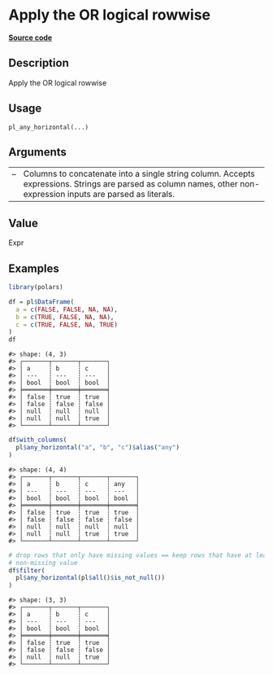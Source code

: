 

# Apply the OR logical rowwise

[**Source code**](https://github.com/pola-rs/r-polars/tree/741f9cd2614b3302a4d033bcae447425e1b91191/R/functions__lazy.R#L923)

## Description

Apply the OR logical rowwise

## Usage

<pre><code class='language-R'>pl_any_horizontal(...)
</code></pre>

## Arguments

<table>
<tr>
<td style="white-space: nowrap; font-family: monospace; vertical-align: top">
<code id="pl_any_horizontal_:_...">…</code>
</td>
<td>
Columns to concatenate into a single string column. Accepts expressions.
Strings are parsed as column names, other non-expression inputs are
parsed as literals.
</td>
</tr>
</table>

## Value

Expr

## Examples

``` r
library(polars)

df = pl$DataFrame(
  a = c(FALSE, FALSE, NA, NA),
  b = c(TRUE, FALSE, NA, NA),
  c = c(TRUE, FALSE, NA, TRUE)
)
df
```

    #> shape: (4, 3)
    #> ┌───────┬───────┬───────┐
    #> │ a     ┆ b     ┆ c     │
    #> │ ---   ┆ ---   ┆ ---   │
    #> │ bool  ┆ bool  ┆ bool  │
    #> ╞═══════╪═══════╪═══════╡
    #> │ false ┆ true  ┆ true  │
    #> │ false ┆ false ┆ false │
    #> │ null  ┆ null  ┆ null  │
    #> │ null  ┆ null  ┆ true  │
    #> └───────┴───────┴───────┘

``` r
df$with_columns(
  pl$any_horizontal("a", "b", "c")$alias("any")
)
```

    #> shape: (4, 4)
    #> ┌───────┬───────┬───────┬───────┐
    #> │ a     ┆ b     ┆ c     ┆ any   │
    #> │ ---   ┆ ---   ┆ ---   ┆ ---   │
    #> │ bool  ┆ bool  ┆ bool  ┆ bool  │
    #> ╞═══════╪═══════╪═══════╪═══════╡
    #> │ false ┆ true  ┆ true  ┆ true  │
    #> │ false ┆ false ┆ false ┆ false │
    #> │ null  ┆ null  ┆ null  ┆ null  │
    #> │ null  ┆ null  ┆ true  ┆ true  │
    #> └───────┴───────┴───────┴───────┘

``` r
# drop rows that only have missing values == keep rows that have at least one
# non-missing value
df$filter(
  pl$any_horizontal(pl$all()$is_not_null())
)
```

    #> shape: (3, 3)
    #> ┌───────┬───────┬───────┐
    #> │ a     ┆ b     ┆ c     │
    #> │ ---   ┆ ---   ┆ ---   │
    #> │ bool  ┆ bool  ┆ bool  │
    #> ╞═══════╪═══════╪═══════╡
    #> │ false ┆ true  ┆ true  │
    #> │ false ┆ false ┆ false │
    #> │ null  ┆ null  ┆ true  │
    #> └───────┴───────┴───────┘
